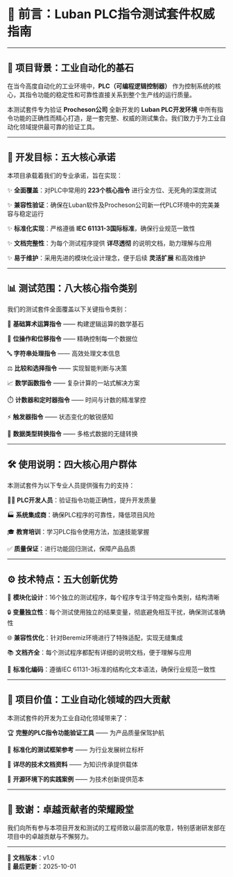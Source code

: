 # 🌟 前言：Luban PLC指令测试套件权威指南

---

## 🚀 项目背景：工业自动化的基石

在当今高度自动化的工业环境中，**PLC（可编程逻辑控制器）** 作为控制系统的核心，其指令功能的稳定性和可靠性直接关系到整个生产线的运行质量。

本测试套件专为验证 **Procheson公司** 全新开发的 **Luban PLC开发环境** 中所有指令功能的正确性而精心打造，是一套完整、权威的测试集合。我们致力于为工业自动化领域提供最可靠的验证工具。

---

## 🎯 开发目标：五大核心承诺

本项目承载着我们的专业承诺，旨在实现：

✨ **全面覆盖**：对PLC中常用的 **223个核心指令** 进行全方位、无死角的深度测试

✨ **兼容性验证**：确保在Luban软件及Procheson公司新一代PLC环境中的完美兼容与稳定运行

✨ **标准化实现**：严格遵循 **IEC 61131-3国际标准**，确保行业规范一致性

✨ **文档完整性**：为每个测试程序提供 **详尽透彻** 的说明文档，助力理解与应用

✨ **易于维护**：采用先进的模块化设计理念，便于后续 **灵活扩展** 和高效维护

---

## 📊 测试范围：八大核心指令类别

我们的测试套件全面覆盖以下关键指令类别：

🧮 **基础算术运算指令** —— 构建逻辑运算的数学基石

🔘 **位操作和位移指令** —— 精确控制每一个数据位

🔤 **字符串处理指令** —— 高效处理文本信息

⚖️ **比较和选择指令** —— 实现智能判断与决策

📈 **数学函数指令** —— 复杂计算的一站式解决方案

⏱️ **计数器和定时器指令** —— 时间与计数的精准掌控

⚡ **触发器指令** —— 状态变化的敏锐感知

🔄 **数据类型转换指令** —— 多格式数据的无缝转换

---

## 🛠️ 使用说明：四大核心用户群体

本测试套件为以下专业人员提供强有力的支持：

👨‍💻 **PLC开发人员**：验证指令功能正确性，提升开发质量

🏭 **系统集成商**：确保PLC程序的可靠性，降低项目风险

🎓 **教育培训**：学习PLC指令使用方法，加速技能掌握

✅ **质量保证**：进行功能回归测试，保障产品品质

---

## ⚙️ 技术特点：五大创新优势

🔧 **模块化设计**：16个独立的测试程序，每个程序专注于特定指令类别，结构清晰

🔒 **变量独立性**：每个测试使用独立的结果变量，彻底避免相互干扰，确保测试准确性

🌐 **兼容性优化**：针对Beremiz环境进行了特殊适配，实现无缝集成

📚 **文档齐全**：每个测试程序都配有详细的说明文档，便于理解与应用

📏 **标准化编码**：遵循IEC 61131-3标准的结构化文本语法，确保行业规范一致性

---

## 💎 项目价值：工业自动化领域的四大贡献

本测试套件的开发为工业自动化领域带来了：

🏆 **完整的PLC指令功能验证工具** —— 为产品质量保驾护航

📘 **标准化的测试框架参考** —— 为行业发展树立标杆

📖 **详尽的技术文档资料** —— 为知识传承提供载体

🧪 **开源环境下的实践案例** —— 为技术创新提供范本

---

## 🙏 致谢：卓越贡献者的荣耀殿堂

我们向所有参与本项目开发和测试的工程师致以最崇高的敬意，特别感谢研发部在项目中的卓越贡献与不懈努力。

---
**📄 文档版本**：v1.0  
**📅 最后更新**：2025-10-01